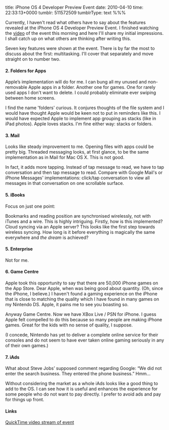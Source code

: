 title: iPhone OS 4 Developer Preview Event
date: 2010-04-10
time: 22:33:13+0000
tumblr: 511572509
tumblrType: text
%%%

Currently, I haven't read what others have to say about the features revealed at the iPhone OS 4 Developer Preview Event. I finished watching the [video](http://www.apple.com/quicktime/qtv/specialevent0410/) of the event this morning and here I'll share my initial impressions. I shall catch up on what others are thinking after writing this. 

Seven key features were shown at the event. There is by far the most to discuss about the first: multitasking. I'll cover that separately and move straight on to number two. 

#### 2. Folders for Apps

Apple’s implementation will do for me. I can bung all my unused and non-removable Apple apps in a folder. Another one for games. One for rarely used apps I don't want to delete. I could probably eliminate ever swiping between home screens. 

I find the name 'folders' curious. It conjures thoughts of the file system and I would have thought Apple would be keen not to put in reminders like this. I would have expected Apple to implement app grouping as stacks (like in iPad photos). Apple loves stacks. I'm fine either way: stacks or folders. 

#### 3. Mail

Looks like steady improvement to me. Opening files with apps could be pretty big. 
Threaded messaging looks, at first glance, to be the same implementation as in Mail for Mac OS X. This is not good. 

In fact, it adds more tapping. Instead of tap message to read, we have to tap conversation and then tap message to read. Compare with Google Mail's or iPhone Messages' implementations: click/tap conversation to view all messages in that conversation on one scrollable surface. 

#### 5. iBooks

Focus on just one point: 

Bookmarks and reading position are synchronised wirelessly, not with iTunes and a wire. This is highly intriguing. Firstly, how is this implemented? Cloud syncing via an Apple server? This looks like the first step towards wireless syncing. How long is it before everything is magically the same everywhere and *the dream* is achieved?

#### 5. Enterprise

Not for me. 

#### 6. Game Centre

Apple took this opportunity to say that there are 50,000 iPhone games on the App Store. Dear Apple, when was being good about quantity. (Oh, since the iPhone, I believe.) I haven't found a gaming experience on the iPhone that is close to matching the quality which I have found in many games on my Nintendo DS. Apple, it pains me to see you boasting so. 

Anyway Game Centre. Now we have XBox Live / PSN for iPhone. I guess Apple felt compelled to do this because so many people are making iPhone games. Great for the kids with no sense of quality, I suppose. 

(I concede, Nintendo has yet to deliver a complete online service for their consoles and do not seem to have ever taken online gaming seriously in any of their own games.)

#### 7. iAds

What about Steve Jobs’ supposed comment regarding Google: “We did not enter the search business. They entered the phone business.” Hmm… 

Without considering the market as a whole iAds looks like a good thing to add to the OS. I can see how it is useful and enhances the experience for some people who do not want to pay directly. I prefer to avoid ads and pay for things up front. 

#### Links

[QuickTime video stream of event](http://www.apple.com/quicktime/qtv/specialevent0410/)
